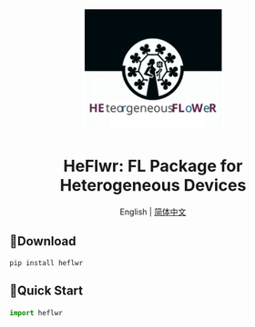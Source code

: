 <div align="center">
    <img src='pictures/logo.svg' width="250" alt="logo">
</div>
<h1 align="center">HeFlwr: FL Package for Heterogeneous Devices</h1>






<div align="center">

English | [简体中文](./README.zh.md)
</div>


## 🚀Download
``` shell
pip install heflwr
```

## 🎉Quick Start
``` python
import heflwr
```
